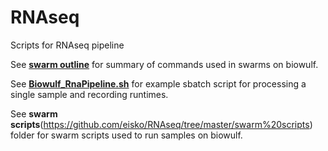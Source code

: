 # RNAseq
Scripts for RNAseq pipeline

See [**swarm outline**](https://github.com/eisko/RNAseq/blob/master/swarm%20outline) for summary of commands used in swarms on biowulf.

See [**Biowulf_RnaPipeline.sh**](Biowulf_RnaPipeline.sh) for example sbatch script for processing a single sample and recording runtimes.

See **swarm scripts**(https://github.com/eisko/RNAseq/tree/master/swarm%20scripts) folder for swarm scripts used to run samples on biowulf.

